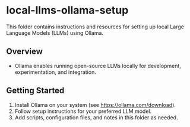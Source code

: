 # local-llms-ollama-setup

This folder contains instructions and resources for setting up local Large Language Models (LLMs) using Ollama.

## Overview
- Ollama enables running open-source LLMs locally for development, experimentation, and integration.

## Getting Started
1. Install Ollama on your system (see https://ollama.com/download).
2. Follow setup instructions for your preferred LLM model.
3. Add scripts, configuration files, and notes in this folder as needed.